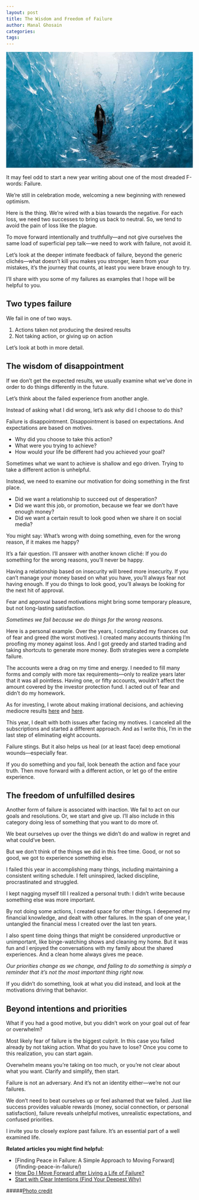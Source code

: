 ```yaml
---
layout: post
title: The Wisdom and Freedom of Failure
author: Manal Ghosain
categories:
tags:
---
```


![Failing](/images/fail-2.jpg)

It may feel odd to start a new year writing about one of the most dreaded F-words: Failure.

We’re still in celebration mode, welcoming a new beginning with renewed optimism.

Here is the thing. We’re wired with a bias towards the negative. For each loss, we need two successes to bring us back to neutral. So, we tend to avoid the pain of loss like the plague.

To move forward intentionally and truthfully—and not give ourselves the same load of superficial pep talk—we need to work with failure, not avoid it.

Let’s look at the deeper intimate feedback of failure, beyond the generic clichés—what doesn’t kill you makes you stronger, learn from your mistakes, it’s the journey that counts, at least you were brave enough to try.

I’ll share with you some of my failures as examples that I hope will be helpful to you.

## Two types failure

We fail in one of two ways.

1. Actions taken not producing the desired results
2. Not taking action, or giving up on action

Let’s look at both in more detail.

## The wisdom of disappointment

If we don’t get the expected results, we usually examine what we’ve done in order to do things differently in the future.

Let’s think about the failed experience from another angle.

Instead of asking what I did wrong, let’s ask *why* did I choose to do this?

Failure is disappointment. Disappointment is based on expectations. And expectations are based on motives.

- Why did you choose to take this action?
- What were you trying to achieve?
- How would your life be different had you achieved your goal?

Sometimes what we want to achieve is shallow and ego driven. Trying to take a different action is unhelpful.

Instead, we need to examine our motivation for doing something in the first place.

- Did we want a relationship to succeed out of desperation?
- Did we want this job, or promotion, because we fear we don’t have enough money?
- Did we want a certain result to look good when we share it on social media?

You might say: What’s wrong with doing something, even for the wrong reason, if it makes me happy?

It’s a fair question. I’ll answer with another known cliché: If you do something for the wrong reasons, you’ll never be happy.

Having a relationship based on insecurity will breed more insecurity. If you can’t manage your money based on what you have, you’ll always fear not having enough. If you do things to look good, you’ll always be looking for the next hit of approval.

Fear and approval based motivations might bring some temporary pleasure, but not long-lasting satisfaction.

*Sometimes we fail because we do things for the wrong reasons.*

Here is a personal example. Over the years, I complicated my finances out of fear and greed (the worst motives). I created many accounts thinking I’m proofing my money against loss. And I got greedy and started trading and taking shortcuts to generate more money. Both strategies were a complete failure.

The accounts were a drag on my time and energy. I needed to fill many forms and comply with more tax requirements—only to realize years later that it was all pointless. Having one, or fifty accounts, wouldn’t affect the amount covered by the investor protection fund. I acted out of fear and didn’t do my homework.

As for investing, I wrote about making irrational decisions, and achieving mediocre results [here](/medio) and [here](/medio-leassons). 

This year, I dealt with both issues after facing my motives. I canceled all the subscriptions and started a different approach. And as I write this, I’m in the last step of eliminating eight accounts.

Failure stings. But it also helps us heal (or at least face) deep emotional wounds—especially fear.

If you do something and you fail, look beneath the action and face your truth. Then move forward with a different action, or let go of the entire experience.

## The freedom of unfulfilled desires

Another form of failure is associated with inaction. We fail to act on our goals and resolutions. Or, we start and give up. I’ll also include in this category doing less of something that you want to do more of.

We beat ourselves up over the things we didn’t do and wallow in regret and what could’ve been.

But we don’t think of the things we did in this free time. Good, or not so good, we got to experience something else.

I failed this year in accomplishing many things, including maintaining a consistent writing schedule. I felt uninspired, lacked discipline, procrastinated and struggled.

I kept nagging myself till I realized a personal truth: I didn’t write because something else was more important.

By not doing some actions, I created space for other things. I deepened my financial knowledge, and dealt with other failures. In the span of one year, I untangled the financial mess I created over the last ten years.

I also spent time doing things that might be considered unproductive or unimportant, like binge-watching shows and cleaning my home. But it was fun and I enjoyed the conversations with my family about the shared experiences. And a clean home always gives me peace.

*Our priorities change as we change, and failing to do something is simply a reminder that it’s not the most important thing right now.*

If you didn’t do something, look at what you did instead, and look at the motivations driving that behavior.

## Beyond intentions and priorities

What if you had a good motive, but you didn’t work on your goal out of fear or overwhelm?

Most likely fear of failure is the biggest culprit. In this case you failed already by not taking action. What do you have to lose? Once you come to this realization, you can start again.

Overwhelm means you’re taking on too much, or you’re not clear about what you want. Clarify and simplify, then start.

Failure is not an adversary. And it’s not an identity either—we’re not our failures.

We don’t need to beat ourselves up or feel ashamed that we failed. Just like success provides valuable rewards (money, social connection, or personal satisfaction), failure reveals unhelpful motives, unrealistic expectations, and confused priorities.

I invite you to closely explore past failure. It’s an essential part of a well examined life. 

**Related articles you might find helpful:**

- [Finding Peace in Failure: A Simple Approach to Moving Forward] (/finding-peace-in-failure/)
- [How Do I Move Forward after Living a Life of Failure?](/moving-after-failing/)
- [Start with Clear Intentions (Find Your Deepest Why)](/clear-intentions/)

#####[Photo credit](https://unsplash.com/photos/9ays-Cqpqr8)
